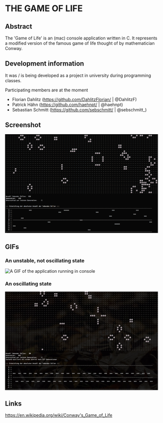 # THE GAME OF LIFE

## Abstract

The 'Game of Life' is an (mac) console application written in C. It represents a modified version of the famous 
game of life thought of by mathematician Conway.

## Development information

It was / is being developed as a project in university during programming classes.

Participating members are at the moment
  - Florian Dahlitz (https://github.com/DahlitzFlorian/ | @DahlitzF)
  - Patrick Hähn (https://github.com/haehnpt/ | @haehnpt)
  - Sebastian Schmitt (https://github.com/sebschmitt/ | @sebschmitt_)
  
## Screenshot

![A screenshot of the application running in console](https://raw.githubusercontent.com/DahlitzFlorian/game-of-life/master/screen.png)

## GIFs

### An unstable, not oscillating state

![A GIF of the application running in console](https://raw.githubusercontent.com/DahlitzFlorian/game-of-life/master/gif_2.gif)

### An oscillating state

![A GIF of the application running in console](https://raw.githubusercontent.com/DahlitzFlorian/game-of-life/master/gif_1.gif)

## Links

https://en.wikipedia.org/wiki/Conway's_Game_of_Life
